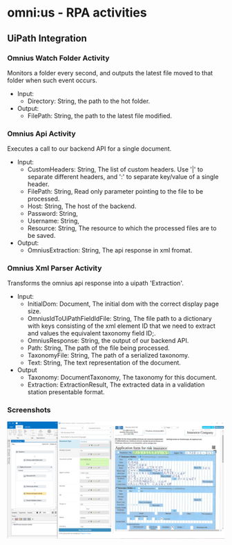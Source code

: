 # omni:us - RPA activities

## UiPath Integration
### Omnius Watch Folder Activity
Monitors a folder every second, and outputs the latest file moved to that folder when such event occurs.
* Input:
  * Directory: String, the path to the hot folder.
* Output:
  * FilePath: String, the path to the latest file modified.


### Omnius Api Activity
Executes a call to our backend API for a single document.
* Input:
  * CustomHeaders: String, The list of custom headers. Use '|' to separate different headers, and ':' to separate key/value of a single header.
  * FilePath: String, Read only parameter pointing to the file to be processed.
  * Host: String, The host of the backend.
  * Password: String,
  * Username: String,
  * Resource: String, The resource to which the processed files are to be saved. 
* Output:
  * OmniusExtraction: String, The api response in xml fromat.
  
### Omnius Xml Parser Activity
Transforms the omnius api response into a uipath 'Extraction'.
* Input:
  * InitialDom: Document, The initial dom with the correct display page size.
  * OmniusIdToUiPathFieldIdFile: String, The file path to a dictionary with keys consisting of the xml element ID that we need to extract and values the equivalent taxonomy field ID;.
  * OmniusResponse: String, the output of our backend API.
  * Path: String, The path of the file being processed.
  * TaxonomyFile: String, The path of a serialized taxonomy.
  * Text: String, The text representation of the document.
* Output 
  * Taxonomy: DocumentTaxonomy, The taxonomy for this document.
  * Extraction: ExtractionResult, The extracted data in a validation station presentable format.

### Screenshots
![standard workflow](/images/standard_workflow.png?raw=true)
